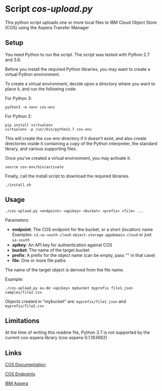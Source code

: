 # Script *cos-upload.py*

This python script uploads one or more local files to IBM Cloud Object Store (COS) using the Aspera Transfer Manager

## Setup

You need Python to run the script. The script was tested with Python 2.7 and 3.6.

Before you install the required Python libraries, you may want to create a virtual Python environment.

To create a virtual environment, decide upon a directory where you want to place it, and run the following code:

For Python 3:
```
python3 -m venv cos-env
```

For Python 2:
```
pip install virtualenv
virtualenv -p /usr/bin/python2.7 cos-env
````

This will create the cos-env directory if it doesn’t exist, and also create directories inside it containing a copy of the Python interpreter, the standard library, and various supporting files.

Once you’ve created a virtual environment, you may activate it.

```
source cos-env/bin/activate
````

Finally, call the install script to download the required libraries.

```
./install.sh
```

## Usage

```
./cos-upload.py <endpoint> <apikey> <bucket> <prefix> <file> ...
```

Parameters:
-    **endpoint**: The COS endpoint for the bucket, or a short (location) name<br>
Examples: `s3.us-south.cloud-object-storage.appdomain.cloud` or just `us-south`
-    **apikey**:   An API key for authentication against COS
-    **bucket**:   The name of the target bucket
-    **prefix**:   A prefix for the object name (can be empty, pass "" in that case)
-    **file**:     One or more file paths

The name of the target object is derived from the file name.

Example:

`./cos-upload.py eu-de <apikey> mybucket myprefix file1.json samples/file2.csv`

Objects created in "mybucket" are: `myprefix/file1.json` and `myprefix/file2.csv`

## Limitations

At the time of writing this readme file, Python 3.7 is not supported by the current cos-aspera library (cos-aspera-0.1.163682)

## Links

[COS Documentation](https://cloud.ibm.com/docs/services/cloud-object-storage)

[COS Endpoints](https://cloud.ibm.com/docs/services/cloud-object-storage/libraries?topic=cloud-object-storage-endpoints)

[IBM Aspera](https://asperasoft.com)
